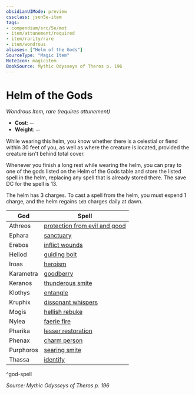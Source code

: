 ```yaml
---
obsidianUIMode: preview
cssclass: json5e-item
tags:
- compendium/src/5e/mot
- item/attunement/required
- item/rarity/rare
- item/wondrous
aliases: ["Helm of the Gods"]
SourceType: "Magic Item"
NoteIcon: magicitem
BookSource: Mythic Odysseys of Theros p. 196
---
```

# Helm of the Gods
*Wondrous Item, rare (requires attunement)*  

- **Cost**: ⏤
- **Weight**: ⏤

While wearing this helm, you know whether there is a celestial or fiend within 30 feet of you, as well as where the creature is located, provided the creature isn't behind total cover.

Whenever you finish a long rest while wearing the helm, you can pray to one of the gods listed on the Helm of the Gods table and store the listed spell in the helm, replacing any spell that is already stored there. The save DC for the spell is 13.

The helm has 3 charges. To cast a spell from the helm, you must expend 1 charge, and the helm regains `1d3` charges daily at dawn.

| God | Spell |
|-----|-------|
| Athreos | [protection from evil and good](/2-Mechanics/CLI/spells/protection-from-evil-and-good.md) |
| Ephara | [sanctuary](/2-Mechanics/CLI/spells/sanctuary.md) |
| Erebos | [inflict wounds](/2-Mechanics/CLI/spells/inflict-wounds.md) |
| Heliod | [guiding bolt](/2-Mechanics/CLI/spells/guiding-bolt.md) |
| Iroas | [heroism](/2-Mechanics/CLI/spells/heroism.md) |
| Karametra | [goodberry](/2-Mechanics/CLI/spells/goodberry.md) |
| Keranos | [thunderous smite](/2-Mechanics/CLI/spells/thunderous-smite.md) |
| Klothys | [entangle](/2-Mechanics/CLI/spells/entangle.md) |
| Kruphix | [dissonant whispers](/2-Mechanics/CLI/spells/dissonant-whispers.md) |
| Mogis | [hellish rebuke](/2-Mechanics/CLI/spells/hellish-rebuke.md) |
| Nylea | [faerie fire](/2-Mechanics/CLI/spells/faerie-fire.md) |
| Pharika | [lesser restoration](/2-Mechanics/CLI/spells/lesser-restoration.md) |
| Phenax | [charm person](/2-Mechanics/CLI/spells/charm-person.md) |
| Purphoros | [searing smite](/2-Mechanics/CLI/spells/searing-smite.md) |
| Thassa | [identify](/2-Mechanics/CLI/spells/identify.md) |
^god-spell

*Source: Mythic Odysseys of Theros p. 196*